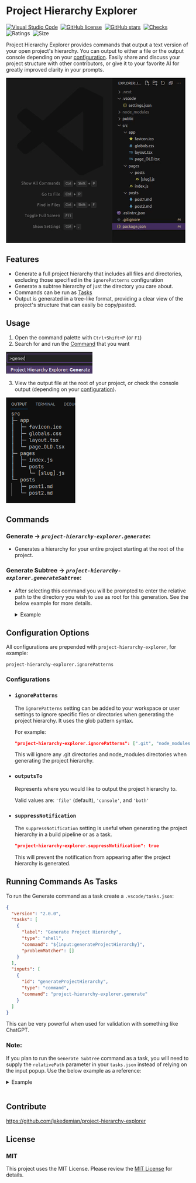 <a href="https://marketplace.visualstudio.com/items?itemName=jake-demian.project-hierarchy-explorer" style="display: none;">
  <picture>
    <source media="(prefers-color-scheme: dark)" srcset="https://raw.githubusercontent.com/jakedemian/project-hierarchy-explorer/main/images/icon.png" width="140">
    <source media="(prefers-color-scheme: light)" srcset="https://raw.githubusercontent.com/jakedemian/project-hierarchy-explorer/main/images/icon.png" width="140">
    <img src="https://raw.githubusercontent.com/jakedemian/project-hierarchy-explorer/main/images/blank.png" alt="Logo">
  </picture>
</a>

# Project Hierarchy Explorer

[![Visual Studio Code](https://img.shields.io/badge/--007ACC?logo=visual%20studio%20code&logoColor=ffffff)](https://marketplace.visualstudio.com/items?itemName=jake-demian.project-hierarchy-explorer)&nbsp;
[![GitHub license](https://badgen.net/github/license/jakedemian/project-hierarchy-explorer)](https://github.com/jakedemian/project-hierarchy-explorer/blob/main/LICENSE.md)&nbsp;
[![GitHub stars](https://img.shields.io/github/stars/jakedemian/project-hierarchy-explorer.svg?style=social&label=Star)](https://GitHub.com/jakedemian/project-hierarchy-explorer/stargazers/)&nbsp;
[![Checks](https://github.com/jakedemian/project-hierarchy-explorer/actions/workflows/checks.yml/badge.svg)](https://github.com/jakedemian/project-hierarchy-explorer/actions/workflows/checks.yml)&nbsp;
![Ratings](https://img.shields.io/visual-studio-marketplace/r/jake-demian.project-hierarchy-explorer)&nbsp;
![Size](https://img.shields.io/github/languages/code-size/jakedemian/project-hierarchy-explorer)

Project Hierarchy Explorer provides commands that output a text version of your open project's hierarchy. You can output to either a file or the output console depending on your [configuration](#configuration-options). Easily share and discuss your project structure with other contributors, or give it to your favorite AI for greatly improved clarity in your prompts.

![short demo animation](images/project-hierarchy-animation.gif)

## Features

- Generate a full project hierarchy that includes all files and directories, excluding those specified in the `ignorePatterns` configuration
- Generate a subtree hierarchy of just the directory you care about.
- Commands can be run as [Tasks](#running-commands-as-tasks)
- Output is generated in a tree-like format, providing a clear view of the project's structure that can easily be copy/pasted.

## Usage

1. Open the command palette with `Ctrl+Shift+P` (or `F1`)
2. Search for and run the [Command](#commands) that you want

![entering command](images/command.png)

3. View the output file at the root of your project, or check the console output (depending on your [configuration](#configuration-options)).

![sample output](images/sample-output.png)

## Commands

### **Generate** -> _`project-hierarchy-explorer.generate`_:

- Generates a hierarchy for your entire project starting at the root of the project.

### **Generate Subtree** -> _`project-hierarchy-explorer.generateSubtree`_:

- After selecting this command you will be prompted to enter the relative path to the directory you wish to use as root for this generation. See the below example for more details.

  <details>
    <summary>Example</summary>

  Imagine we have a project with the following structure:

  ```
  src
  ├─ app
  │  ├─ favicon.ico
  │  ├─ globals.css
  │  └─ layout.tsx
  ├─ pages
  │  ├─ index.js
  │  └─ posts
  │     └─ [slug].js
  └─ posts
    ├─ post1.md
    └─ post2.md
  ```

  We wish to only display the hierarchy of the `pages` directory. We could use the `Generate Subtree` command to achieve this. Run the command, and in the prompt window enter `src/pages`

  ![generate subtree input screenshot](images/generate-subtree-input.png)

  and the resulting output in this example would be:

  ```
  pages
  ├─ index.js
  └─ posts
    └─ [slug].js
  ```

  </details>

## Configuration Options

All configurations are prepended with `project-hierarchy-explorer`, for example:

```
project-hierarchy-explorer.ignorePatterns
```

### Configurations

- ### `ignorePatterns`

  The `ignorePatterns` setting can be added to your workspace or user settings to ignore specific files or directories when generating the project hierarchy. It uses the glob pattern syntax.

  For example:

  ```json
  "project-hierarchy-explorer.ignorePatterns": [".git", "node_modules", "*.js.map"]
  ```

  This will ignore any .git directories and node_modules directories when generating the project hierarchy.

- ### `outputsTo`

  Represents where you would like to output the project hierarchy to.

  Valid values are: `'file'` (default), `'console'`, and `'both'`

- ### `suppressNotification`

  The `suppressNotification` setting is useful when generating the project hierarchy in a build pipeline or as a task.

  ```json
  "project-hierarchy-explorer.suppressNotification": true
  ```

  This will prevent the notification from appearing after the project hierarchy is generated.

## Running Commands As Tasks

To run the Generate command as a task create a `.vscode/tasks.json`:

```json
{
  "version": "2.0.0",
  "tasks": [
    {
      "label": "Generate Project Hierarchy",
      "type": "shell",
      "command": "${input:generateProjectHierarchy}",
      "problemMatcher": []
    }
  ],
  "inputs": [
    {
      "id": "generateProjectHierarchy",
      "type": "command",
      "command": "project-hierarchy-explorer.generate"
    }
  ]
}
```

This can be very powerful when used for validation with something like ChatGPT.

### Note:

If you plan to run the `Generate Subtree` command as a task, you will need to supply the `relativePath` parameter in your `tasks.json` instead of relying on the input popup. Use the below example as a reference:

<details>
<summary>Example</summary>

```json
// .vscode/tasks.json

{
  "version": "2.0.0",
  "tasks": [
    {
      "label": "Generate Subtree Project Hierarchy",
      "type": "shell",
      "command": "${input:generateSubtreeProjectHierarchy}",
      "problemMatcher": []
    }
  ],
  "inputs": [
    {
      "id": "generateSubtreeProjectHierarchy",
      "type": "command",
      "command": "project-hierarchy-explorer.generateSubtree",
      "args": ["src/utils"]
    }
  ]
}
```

</details>
<br/>

## Contribute

https://github.com/jakedemian/project-hierarchy-explorer

## License

### MIT

This project uses the MIT License. Please review the [MIT License](LICENSE.md) for details.
